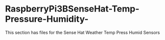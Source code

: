 # RaspberryPi3BSenseHat-Temp-Pressure-Humidity-
This section has files for the Sense Hat Weather Temp Press Humid Sensors 
